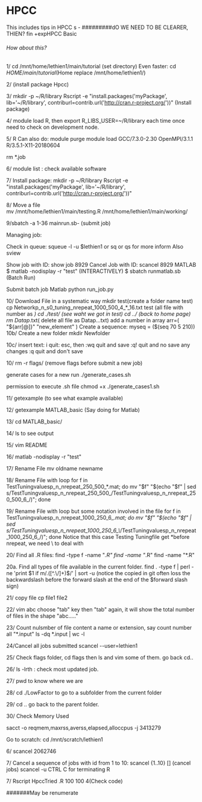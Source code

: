 # HPCC
This includes tips in HPCC
s -
#########dO WE NEED TO BE CLEARER, THIEN?
fin +expHPCC Basic

###### How about this?
1/ cd /mnt/home/lethien1/main/tutorial (set directory)
Even faster: 
cd $HOME/main/tutorial ($Home replace /mnt/home/lethien1/)



2/  (install package Hpcc)

3/ mkdir -p ~/R/library
Rscript -e "install.packages('myPackage', lib='~/R/library', contriburl=contrib.url('http://cran.r-project.org/'))" 
(Install package)


4/ module load R, then
export R_LIBS_USER=~/R/library
each time once need to check on development node.


5/ R
 Can also do: 
module purge
module load GCC/7.3.0-2.30  OpenMPI/3.1.1 R/3.5.1-X11-20180604



rm *.job

6/ module list : check available software


7/ Install package: 
mkdir -p ~/R/library
Rscript -e "install.packages('myPackage', lib='~/R/library', contriburl=contrib.url('http://cran.r-project.org/'))"


8/ Move a file  
 mv /mnt/home/lethien1/main/testing.R /mnt/home/lethien1/main/working/


9/sbatch -a 1-36 mainrun.sb- (submit job)

Managing job: 

Check in queue: squeue -l -u $lethien1
or          sq 
or           qs   for more inform
Also     sview

Show job with ID:  show job 8929
Cancel Job with ID: scancel 8929
MATLAB
$ matlab -nodisplay -r "test"   (INTERACTIVELY)
$ sbatch runmatlab.sb   (Batch Run)

Submit batch job Matlab 
python run_job.py

10/ Download File in a systematic way
mkdir test(create a folder name test)
cp Networkp_n_s0_tuning_nrepeat_1000_500_4_*_16.txt test (all file with number as *)
cd ./test/ (see waht we got in test)
cd ../ (back to home page)
rm Datap*.txt( delete all file as Datap...txt)
  add a number in array
arr=( "${arr[@]}" "new_element" )
Create a sequence: myseq =  ($(seq 70 5 210))
 10b/ Create a new folder
mkdir Newfolder

10c/ insert text: i
quit: esc, 
then :wq quit and save
:q! quit and no save any changes
:q quit and don't save





10/ rm -r flags/ (remove flags before submit a new job)

generate cases for a new run
./generate_cases.sh

permission to execute .sh file
chmod +x ./generate_cases1.sh

11/ getexample (to see what example available)

12/ getexample MATLAB_basic
(Say doing for Matlab)

13/  cd MATLAB_basic/

14/ ls to see output

15/ vim README

16/ matlab -nodisplay -r "test"

17/ Rename File
mv oldname newname

18/ Rename File with loop
for f in TestTuningvaluesp_n_nrepeat_250_500_*.mat; do mv "$f" "$(echo "$f" | sed s/TestTuningvaluesp_n_nrepeat_250_500_/TestTuningvaluesp_n_nrepeat_250_500_6_/)"; done

19/ 
Rename File with loop but some notation involved in the file
 for f in TestTuningvaluesp_n_nrepeat_1000_250_6_*.mat; do mv "$f" "$(echo "$f" | sed s/TestTuningvaluesp_n_nrepeat_1000_250_6_\\*/TestTuningvaluesp_n_nrepeat_1000_250_6_/)"; done
Notice that this case Testing Tuningfile get *before nrepeat, we need \\ to deal with

20/
Find all .R files:
find  -type f -name "*.R"
find -name "*.R"
find -name "*.R"

20a. Find all types of file available in the current folder. find . -type f | perl -ne 'print $1 if m/.([^.\/]+)$/' | sort -u  (notice the copied in git often loss the backwardslash before the forward slash at the end of the $forward slash sign)

21/ copy file   cp file1 file2

22/ vim abc choose "tab" key then "tab"
 again, it will show the total number of files in the shape "abc....."

23/ Count nulsmber of file content a name or extension, say count number all "*.input"
ls -dq *.input | wc -l

24/Cancel all jobs submitted
scancel --user=lethien1

25/ Check flags folder, cd flags
then ls and vim some of them.
go back   cd..

26/ ls -lrth : check most updated job.

27/ pwd to know where we are

28/ cd  ./LowFactor to go to a subfolder from the current folder

29/ cd .. go back to the parent folder.

30/ Check Memory Used

sacct -o reqmem,maxrss,averss,elapsed,alloccpus -j 3413279


Go to scratch: cd /mnt/scratch/lethien1

6/ scancel 2062746

7/ Cancel a sequence of jobs with id from 1 to 10: 
scancel {1..10}
[] (cancel jobs)
scancel -u <username>
CTRL C for terminating R
 
 7/ Rscript HpccTried
.R 100 100 4(Check code)

#######May be renumerate
 
